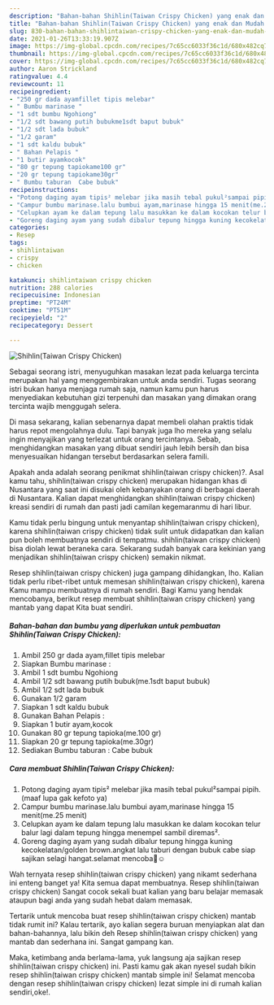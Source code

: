 ```yaml
---
description: "Bahan-bahan Shihlin(Taiwan Crispy Chicken) yang enak dan Mudah Dibuat"
title: "Bahan-bahan Shihlin(Taiwan Crispy Chicken) yang enak dan Mudah Dibuat"
slug: 830-bahan-bahan-shihlintaiwan-crispy-chicken-yang-enak-dan-mudah-dibuat
date: 2021-01-26T13:33:19.907Z
image: https://img-global.cpcdn.com/recipes/7c65cc6033f36c1d/680x482cq70/shihlintaiwan-crispy-chicken-foto-resep-utama.jpg
thumbnail: https://img-global.cpcdn.com/recipes/7c65cc6033f36c1d/680x482cq70/shihlintaiwan-crispy-chicken-foto-resep-utama.jpg
cover: https://img-global.cpcdn.com/recipes/7c65cc6033f36c1d/680x482cq70/shihlintaiwan-crispy-chicken-foto-resep-utama.jpg
author: Aaron Strickland
ratingvalue: 4.4
reviewcount: 11
recipeingredient:
- "250 gr dada ayamfillet tipis melebar"
- " Bumbu marinase "
- "1 sdt bumbu Ngohiong"
- "1/2 sdt bawang putih bubukme1sdt baput bubuk"
- "1/2 sdt lada bubuk"
- "1/2 garam"
- "1 sdt kaldu bubuk"
- " Bahan Pelapis "
- "1 butir ayamkocok"
- "80 gr tepung tapiokame100 gr"
- "20 gr tepung tapiokame30gr"
- " Bumbu taburan  Cabe bubuk"
recipeinstructions:
- "Potong daging ayam tipis² melebar jika masih tebal pukul²sampai pipih.(maaf lupa gak kefoto ya)"
- "Campur bumbu marinase.lalu bumbui ayam,marinase hingga 15 menit(me.25 menit)"
- "Celupkan ayam ke dalam tepung lalu masukkan ke dalam kocokan telur balur lagi dalam tepung hingga menempel sambil diremas²."
- "Goreng daging ayam yang sudah dibalur tepung hingga kuning kecokelatan/golden brown.angkat lalu taburi dengan bubuk cabe siap sajikan selagi hangat.selamat mencoba🙏☺️"
categories:
- Resep
tags:
- shihlintaiwan
- crispy
- chicken

katakunci: shihlintaiwan crispy chicken 
nutrition: 288 calories
recipecuisine: Indonesian
preptime: "PT24M"
cooktime: "PT51M"
recipeyield: "2"
recipecategory: Dessert

---
```



![Shihlin(Taiwan Crispy Chicken)](https://img-global.cpcdn.com/recipes/7c65cc6033f36c1d/680x482cq70/shihlintaiwan-crispy-chicken-foto-resep-utama.jpg)

Sebagai seorang istri, menyuguhkan masakan lezat pada keluarga tercinta merupakan hal yang menggembirakan untuk anda sendiri. Tugas seorang istri bukan hanya menjaga rumah saja, namun kamu pun harus menyediakan kebutuhan gizi terpenuhi dan masakan yang dimakan orang tercinta wajib menggugah selera.

Di masa  sekarang, kalian sebenarnya dapat membeli olahan praktis tidak harus repot mengolahnya dulu. Tapi banyak juga lho mereka yang selalu ingin menyajikan yang terlezat untuk orang tercintanya. Sebab, menghidangkan masakan yang dibuat sendiri jauh lebih bersih dan bisa menyesuaikan hidangan tersebut berdasarkan selera famili. 



Apakah anda adalah seorang penikmat shihlin(taiwan crispy chicken)?. Asal kamu tahu, shihlin(taiwan crispy chicken) merupakan hidangan khas di Nusantara yang saat ini disukai oleh kebanyakan orang di berbagai daerah di Nusantara. Kalian dapat menghidangkan shihlin(taiwan crispy chicken) kreasi sendiri di rumah dan pasti jadi camilan kegemaranmu di hari libur.

Kamu tidak perlu bingung untuk menyantap shihlin(taiwan crispy chicken), karena shihlin(taiwan crispy chicken) tidak sulit untuk didapatkan dan kalian pun boleh membuatnya sendiri di tempatmu. shihlin(taiwan crispy chicken) bisa diolah lewat beraneka cara. Sekarang sudah banyak cara kekinian yang menjadikan shihlin(taiwan crispy chicken) semakin nikmat.

Resep shihlin(taiwan crispy chicken) juga gampang dihidangkan, lho. Kalian tidak perlu ribet-ribet untuk memesan shihlin(taiwan crispy chicken), karena Kamu mampu membuatnya di rumah sendiri. Bagi Kamu yang hendak mencobanya, berikut resep membuat shihlin(taiwan crispy chicken) yang mantab yang dapat Kita buat sendiri.

<!--inarticleads1-->

##### Bahan-bahan dan bumbu yang diperlukan untuk pembuatan Shihlin(Taiwan Crispy Chicken):

1. Ambil 250 gr dada ayam,fillet tipis melebar
1. Siapkan  Bumbu marinase :
1. Ambil 1 sdt bumbu Ngohiong
1. Ambil 1/2 sdt bawang putih bubuk(me.1sdt baput bubuk)
1. Ambil 1/2 sdt lada bubuk
1. Gunakan 1/2 garam
1. Siapkan 1 sdt kaldu bubuk
1. Gunakan  Bahan Pelapis :
1. Siapkan 1 butir ayam,kocok
1. Gunakan 80 gr tepung tapioka(me.100 gr)
1. Siapkan 20 gr tepung tapioka(me.30gr)
1. Sediakan  Bumbu taburan : Cabe bubuk




<!--inarticleads2-->

##### Cara membuat Shihlin(Taiwan Crispy Chicken):

1. Potong daging ayam tipis² melebar jika masih tebal pukul²sampai pipih.(maaf lupa gak kefoto ya)
1. Campur bumbu marinase.lalu bumbui ayam,marinase hingga 15 menit(me.25 menit)
1. Celupkan ayam ke dalam tepung lalu masukkan ke dalam kocokan telur balur lagi dalam tepung hingga menempel sambil diremas².
1. Goreng daging ayam yang sudah dibalur tepung hingga kuning kecokelatan/golden brown.angkat lalu taburi dengan bubuk cabe siap sajikan selagi hangat.selamat mencoba🙏☺️




Wah ternyata resep shihlin(taiwan crispy chicken) yang nikamt sederhana ini enteng banget ya! Kita semua dapat membuatnya. Resep shihlin(taiwan crispy chicken) Sangat cocok sekali buat kalian yang baru belajar memasak ataupun bagi anda yang sudah hebat dalam memasak.

Tertarik untuk mencoba buat resep shihlin(taiwan crispy chicken) mantab tidak rumit ini? Kalau tertarik, ayo kalian segera buruan menyiapkan alat dan bahan-bahannya, lalu bikin deh Resep shihlin(taiwan crispy chicken) yang mantab dan sederhana ini. Sangat gampang kan. 

Maka, ketimbang anda berlama-lama, yuk langsung aja sajikan resep shihlin(taiwan crispy chicken) ini. Pasti kamu gak akan nyesel sudah bikin resep shihlin(taiwan crispy chicken) mantab simple ini! Selamat mencoba dengan resep shihlin(taiwan crispy chicken) lezat simple ini di rumah kalian sendiri,oke!.

